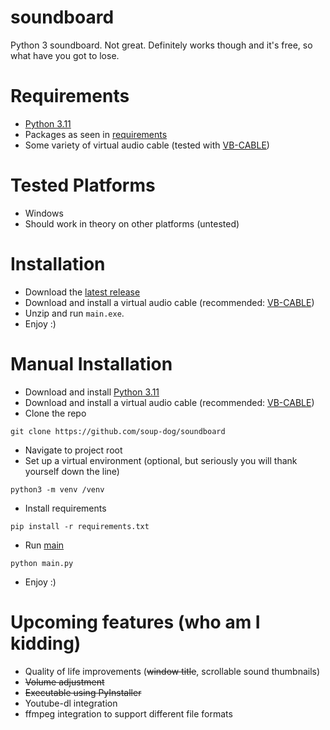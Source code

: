 # soundboard
Python 3 soundboard. Not great. Definitely works though and it's free, so what have you got to lose.

# Requirements
- [Python 3.11](https://www.python.org/downloads/)
- Packages as seen in [requirements](requirements.txt)
- Some variety of virtual audio cable (tested with [VB-CABLE](https://vb-audio.com/Cable/))

# Tested Platforms
- Windows
- Should work in theory on other platforms (untested)

# Installation
- Download the [latest release](https://github.com/soup-dog/soundboard/releases)
- Download and install a virtual audio cable (recommended: [VB-CABLE](https://vb-audio.com/Cable/))
- Unzip and run `main.exe`.
- Enjoy :)

# Manual Installation
- Download and install [Python 3.11](https://www.python.org/downloads/)
- Download and install a virtual audio cable (recommended: [VB-CABLE](https://vb-audio.com/Cable/))
- Clone the repo
```commandline
git clone https://github.com/soup-dog/soundboard
```
- Navigate to project root
- Set up a virtual environment (optional, but seriously you will thank yourself down the line)
```commandline
python3 -m venv /venv
```
- Install requirements
```commandline
pip install -r requirements.txt
```
- Run [main](main.py)
```commandline
python main.py
```
- Enjoy :)

# Upcoming features (who am I kidding)
- Quality of life improvements (~~window title~~, scrollable sound thumbnails)
- ~~Volume adjustment~~
- ~~Executable using PyInstaller~~
- Youtube-dl integration
- ffmpeg integration to support different file formats
